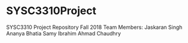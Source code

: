 # SYSC3310Project
SYSC3310 Project Repository
Fall 2018
Team Members: Jaskaran Singh 
              Ananya Bhatia
              Samy Ibrahim
              Ahmad Chaudhry
